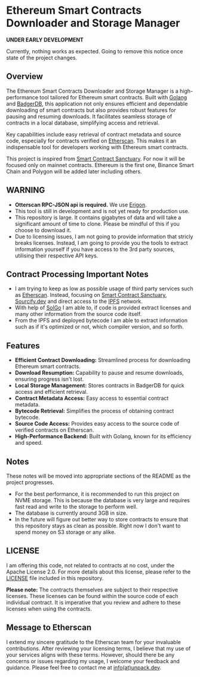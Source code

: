 # Ethereum Smart Contracts Downloader and Storage Manager

**UNDER EARLY DEVELOPMENT**

Currently, nothing works as expected. Going to remove this notice once state of the project changes.


## Overview
The Ethereum Smart Contracts Downloader and Storage Manager is a high-performance tool tailored for Ethereum smart contracts. Built with [Golang](https://go.dev/) and [BadgerDB](https://github.com/dgraph-io/badger), this application not only ensures efficient and dependable downloading of smart contracts but also provides robust features for pausing and resuming downloads. It facilitates seamless storage of contracts in a local database, simplifying access and retrieval.

Key capabilities include easy retrieval of contract metadata and source code, especially for contracts verified on [Etherscan](https://etherscan.io/). This makes it an indispensable tool for developers working with Ethereum smart contracts.

This project is inspired from [Smart Contract Sanctuary](https://github.com/tintinweb/smart-contract-sanctuary).
For now it will be focused only on mainnet contracts. Ethereum is the first one, Binance Smart Chain and Polygon will be added later including others.

## WARNING

- **Otterscan RPC-JSON api is required.** We use [Erigon](https://github.com/ledgerwatch/erigon).
- This tool is still in development and is not yet ready for production use.
- This repository is large. It contains gigabytes of data and will take a significant amount of time to clone. Please be mindful of this if you choose to download it.
- Due to licensing issues, I am not going to provide information that stricly breaks licenses. Instead, I am going to provide you the tools to extract information yourself if you have access to the 3rd party sources, utilising their respective API keys.

## Contract Processing Important Notes

- I am trying to keep as low as possible usage of third party services such as [Etherscan](https://etherscan.io/). Instead, focusing on [Smart Contract Sanctuary](https://github.com/tintinweb/smart-contract-sanctuary), [Sourcify.dev](https://sourcify.dev/) and direct access to the [IPFS](https://github.com/ipfs/kubo) network.
- With help of [SolGo](https://github.com/unpackdev/solgo) I am able to, if code is provided extract licenses and many other information from the source code itself.
- From the IPFS and deployed bytecode I am able to extract information such as if it's optimized or not, which compiler version, and so forth.


## Features
- **Efficient Contract Downloading:** Streamlined process for downloading Ethereum smart contracts.
- **Download Resumption:** Capability to pause and resume downloads, ensuring progress isn't lost.
- **Local Storage Management:** Stores contracts in BadgerDB for quick access and efficient retrieval.
- **Contract Metadata Access:** Easy access to essential contract metadata.
- **Bytecode Retrieval:** Simplifies the process of obtaining contract bytecode.
- **Source Code Access:** Provides easy access to the source code of verified contracts on Etherscan.
- **High-Performance Backend:** Built with Golang, known for its efficiency and speed.


## Notes

These notes will be moved into appropriate sections of the README as the project progresses.

- For the best performance, it is recommended to run this project on NVME storage. This is because the database is very large and requires fast read and write to the storage to perform well.
- The database is currently around 3GB in size. 
- In the future will figure out better way to store contracts to ensure that this repository stays as clean as possible. Right now I don't want to spend money on S3 storage or any alike.


## LICENSE

I am offering this code, not related to contracts at no cost, under the Apache License 2.0. For more details about this license, please refer to the [LICENSE](LICENSE) file included in this repository.

**Please note:** The contracts themselves are subject to their respective licenses. These licenses can be found within the source code of each individual contract. It is imperative that you review and adhere to these licenses when using the contracts.

## Message to Etherscan

I extend my sincere gratitude to the Etherscan team for your invaluable contributions. After reviewing your licensing terms, I believe that my use of your services aligns with these terms. However, should there be any concerns or issues regarding my usage, I welcome your feedback and guidance. Please feel free to contact me at [info(at)unpack.dev](mailto:info@unpack.dev).
